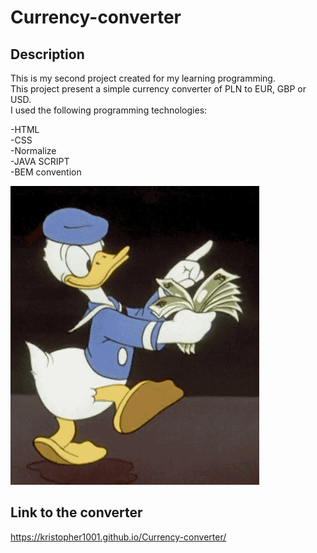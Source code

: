 # Currency-converter

## Description

This is my second project created for my learning programming. <br>
This project present a simple currency converter of PLN to EUR, GBP or USD. <br>
I used the following programming technologies: 

-HTML<br>
-CSS<br>
-Normalize<br>
-JAVA SCRIPT<br>
-BEM convention

![Kaczor Donald](images/giphy.gif)

## Link to the converter

https://kristopher1001.github.io/Currency-converter/
